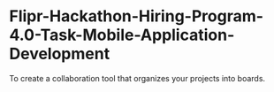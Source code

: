 # Flipr-Hackathon-Hiring-Program-4.0-Task-Mobile-Application-Development
To create a collaboration tool that organizes your projects into boards.
